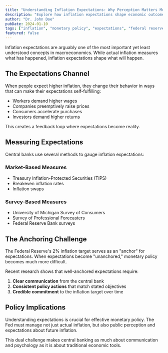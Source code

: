 ```yaml
---
title: "Understanding Inflation Expectations: Why Perception Matters More Than Reality"
description: "Explore how inflation expectations shape economic outcomes and why managing public perception is crucial for monetary policy effectiveness."
author: "Dr. John Doe"
pubDate: 2024-01-10
tags: ["inflation", "monetary policy", "expectations", "federal reserve", "macroeconomics"]
featured: false
---
```


Inflation expectations are arguably one of the most important yet least understood concepts in macroeconomics. While actual inflation measures what has happened, inflation expectations shape what will happen.

## The Expectations Channel

When people expect higher inflation, they change their behavior in ways that can make their expectations self-fulfilling:

- Workers demand higher wages
- Companies preemptively raise prices  
- Consumers accelerate purchases
- Investors demand higher returns

This creates a feedback loop where expectations become reality.

## Measuring Expectations

Central banks use several methods to gauge inflation expectations:

### Market-Based Measures
- Treasury Inflation-Protected Securities (TIPS)
- Breakeven inflation rates
- Inflation swaps

### Survey-Based Measures  
- University of Michigan Survey of Consumers
- Survey of Professional Forecasters
- Federal Reserve Bank surveys

## The Anchoring Challenge

The Federal Reserve's 2% inflation target serves as an "anchor" for expectations. When expectations become "unanchored," monetary policy becomes much more difficult.

Recent research shows that well-anchored expectations require:
1. **Clear communication** from the central bank
2. **Consistent policy actions** that match stated objectives  
3. **Credible commitment** to the inflation target over time

## Policy Implications

Understanding expectations is crucial for effective monetary policy. The Fed must manage not just actual inflation, but also public perception and expectations about future inflation.

This dual challenge makes central banking as much about communication and psychology as it is about traditional economic tools.